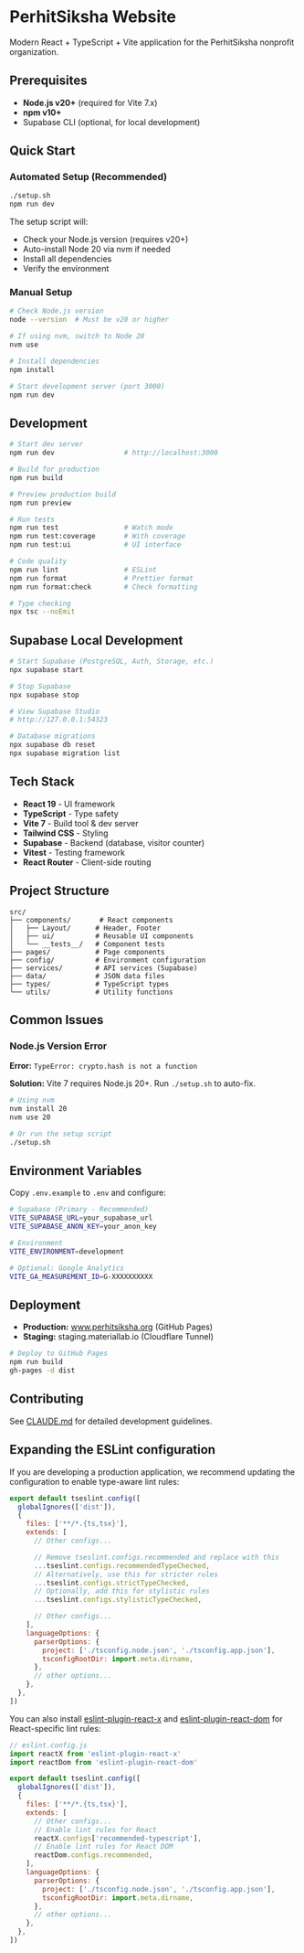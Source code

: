 # PerhitSiksha Website

Modern React + TypeScript + Vite application for the PerhitSiksha nonprofit organization.

## Prerequisites

- **Node.js v20+** (required for Vite 7.x)
- **npm v10+**
- Supabase CLI (optional, for local development)

## Quick Start

### Automated Setup (Recommended)

```bash
./setup.sh
npm run dev
```

The setup script will:
- Check your Node.js version (requires v20+)
- Auto-install Node 20 via nvm if needed
- Install all dependencies
- Verify the environment

### Manual Setup

```bash
# Check Node.js version
node --version  # Must be v20 or higher

# If using nvm, switch to Node 20
nvm use

# Install dependencies
npm install

# Start development server (port 3000)
npm run dev
```

## Development

```bash
# Start dev server
npm run dev                 # http://localhost:3000

# Build for production
npm run build

# Preview production build
npm run preview

# Run tests
npm run test                # Watch mode
npm run test:coverage       # With coverage
npm run test:ui             # UI interface

# Code quality
npm run lint                # ESLint
npm run format              # Prettier format
npm run format:check        # Check formatting

# Type checking
npx tsc --noEmit
```

## Supabase Local Development

```bash
# Start Supabase (PostgreSQL, Auth, Storage, etc.)
npx supabase start

# Stop Supabase
npx supabase stop

# View Supabase Studio
# http://127.0.0.1:54323

# Database migrations
npx supabase db reset
npx supabase migration list
```

## Tech Stack

- **React 19** - UI framework
- **TypeScript** - Type safety
- **Vite 7** - Build tool & dev server
- **Tailwind CSS** - Styling
- **Supabase** - Backend (database, visitor counter)
- **Vitest** - Testing framework
- **React Router** - Client-side routing

## Project Structure

```
src/
├── components/       # React components
│   ├── Layout/      # Header, Footer
│   ├── ui/          # Reusable UI components
│   └── __tests__/   # Component tests
├── pages/           # Page components
├── config/          # Environment configuration
├── services/        # API services (Supabase)
├── data/            # JSON data files
├── types/           # TypeScript types
└── utils/           # Utility functions
```

## Common Issues

### Node.js Version Error

**Error:** `TypeError: crypto.hash is not a function`

**Solution:** Vite 7 requires Node.js 20+. Run `./setup.sh` to auto-fix.

```bash
# Using nvm
nvm install 20
nvm use 20

# Or run the setup script
./setup.sh
```

## Environment Variables

Copy `.env.example` to `.env` and configure:

```bash
# Supabase (Primary - Recommended)
VITE_SUPABASE_URL=your_supabase_url
VITE_SUPABASE_ANON_KEY=your_anon_key

# Environment
VITE_ENVIRONMENT=development

# Optional: Google Analytics
VITE_GA_MEASUREMENT_ID=G-XXXXXXXXXX
```

## Deployment

- **Production:** www.perhitsiksha.org (GitHub Pages)
- **Staging:** staging.materiallab.io (Cloudflare Tunnel)

```bash
# Deploy to GitHub Pages
npm run build
gh-pages -d dist
```

## Contributing

See [CLAUDE.md](../CLAUDE.md) for detailed development guidelines.

## Expanding the ESLint configuration

If you are developing a production application, we recommend updating the configuration to enable type-aware lint rules:

```js
export default tseslint.config([
  globalIgnores(['dist']),
  {
    files: ['**/*.{ts,tsx}'],
    extends: [
      // Other configs...

      // Remove tseslint.configs.recommended and replace with this
      ...tseslint.configs.recommendedTypeChecked,
      // Alternatively, use this for stricter rules
      ...tseslint.configs.strictTypeChecked,
      // Optionally, add this for stylistic rules
      ...tseslint.configs.stylisticTypeChecked,

      // Other configs...
    ],
    languageOptions: {
      parserOptions: {
        project: ['./tsconfig.node.json', './tsconfig.app.json'],
        tsconfigRootDir: import.meta.dirname,
      },
      // other options...
    },
  },
])
```

You can also install [eslint-plugin-react-x](https://github.com/Rel1cx/eslint-react/tree/main/packages/plugins/eslint-plugin-react-x) and [eslint-plugin-react-dom](https://github.com/Rel1cx/eslint-react/tree/main/packages/plugins/eslint-plugin-react-dom) for React-specific lint rules:

```js
// eslint.config.js
import reactX from 'eslint-plugin-react-x'
import reactDom from 'eslint-plugin-react-dom'

export default tseslint.config([
  globalIgnores(['dist']),
  {
    files: ['**/*.{ts,tsx}'],
    extends: [
      // Other configs...
      // Enable lint rules for React
      reactX.configs['recommended-typescript'],
      // Enable lint rules for React DOM
      reactDom.configs.recommended,
    ],
    languageOptions: {
      parserOptions: {
        project: ['./tsconfig.node.json', './tsconfig.app.json'],
        tsconfigRootDir: import.meta.dirname,
      },
      // other options...
    },
  },
])
```
